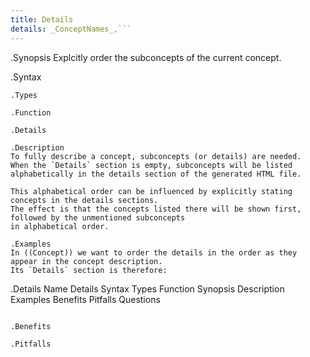 ```yaml
---
title: Details
details: _ConceptNames_,```
---
```


.Synopsis
Explcitly order the subconcepts of the current concept.

.Syntax
```
.Types

.Function

.Details

.Description
To fully describe a concept, subconcepts (or details) are needed.
When the `Details` section is empty, subconcepts will be listed
alphabetically in the details section of the generated HTML file.

This alphabetical order can be influenced by explicitly stating concepts in the details sections.
The effect is that the concepts listed there will be shown first, followed by the unmentioned subconcepts
in alphabetical order.

.Examples
In ((Concept)) we want to order the details in the order as they appear in the concept description.
Its `Details` section is therefore:

```
.Details
Name Details Syntax Types Function Synopsis Description Examples Benefits Pitfalls Questions
```

.Benefits

.Pitfalls

